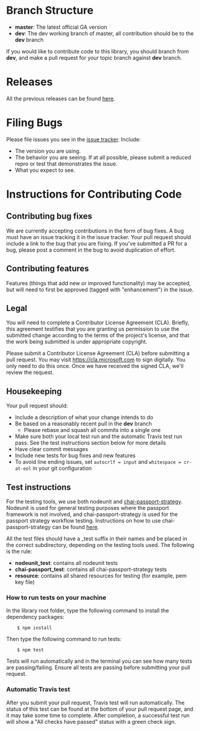 # Branch Structure
* **master**: The latest official GA version
* **dev**: The dev working branch of master, all contribution should be to the **dev** branch

If you would like to contribute code to this library, you should branch from **dev**, and make a pull request for your topic branch against **dev** branch.

# Releases
All the previous releases can be found [here](https://github.com/AzureAD/passport-azure-ad/releases).

# Filing Bugs
Please file issues you see in the [issue tracker](https://github.com/AzureAD/passport-azure-ad/issues). Include:

- The version you are using.
- The behavior you are seeing. If at all possible, please submit a reduced repro or test that demonstrates the issue.
- What you expect to see.

# Instructions for Contributing Code

## Contributing bug fixes

We are currently accepting contributions in the form of bug fixes. A bug must have an issue tracking it in the issue tracker. Your pull request should include a link to the bug that you are fixing. If you've submitted a PR for a bug, please post a comment in the bug to avoid duplication of effort.

## Contributing features
Features (things that add new or improved functionality) may be accepted, but will need to first be approved (tagged with "enhancement") in the issue.

## Legal
You will need to complete a Contributor License Agreement (CLA). Briefly, this agreement testifies that you are granting us permission to use the submitted change according to the terms of the project's license, and that the work being submitted is under appropriate copyright.

Please submit a Contributor License Agreement (CLA) before submitting a pull request. You may visit https://cla.microsoft.com to sign digitally. You only need to do this once. Once we have received the signed CLA, we'll review the request.

## Housekeeping
Your pull request should:

* Include a description of what your change intends to do
* Be based on a reasonably recent pull in the **dev** branch
    * Please rebase and squash all commits into a single one
* Make sure both your local test run and the automatic Travis test run pass. See the test instructions section below for more details
* Have clear commit messages
* Include new tests for bug fixes and new features
* To avoid line ending issues, set `autocrlf = input` and `whitespace = cr-at-eol` in your git configuration

## Test instructions

For the testing tools, we use both nodeunit and [chai-passport-strategy](https://github.com/jaredhanson/chai-passport-strategy). Nodeunit is used for general testing purposes where the passport framework is not involved, and chai-passport-strategy is used for the passport strategy workflow testing. Instructions on how to use chai-passport-strategy can be found [here](https://github.com/jaredhanson/chai-passport-strategy/blob/master/README.md).

All the test files should have a _test suffix in their names and be placed in the correct subdirectory, depending on the testing tools used. The following is the rule: 

* **nodeunit_test**: contains all nodeunit tests
* **chai-passport_test**: contains all chai-passport-strategy tests
* **resource**: contains all shared resources for testing (for example, pem key file)

### How to run tests on your machine

In the library root folder, type the following command to install the dependency packages:

```
    $ npm install
```
Then type the following command to run tests:

```
    $ npm test
```
Tests will run automatically and in the terminal you can see how many tests are passing/failing. Ensure all tests are passing before submitting your pull request.

### Automatic Travis test

After you submit your pull request, Travis test will run automatically. The status of this test can be found at the bottom of your pull request page, and it may take some time to complete. After completion, a successful test run will show a "All checks have passed" status with a green check sign.
